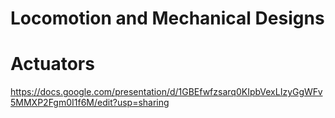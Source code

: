 # Locomotion and Mechanical Designs
# Actuators 

https://docs.google.com/presentation/d/1GBEfwfzsarq0KIpbVexLIzyGgWFv5MMXP2Fgm0I1f6M/edit?usp=sharing
